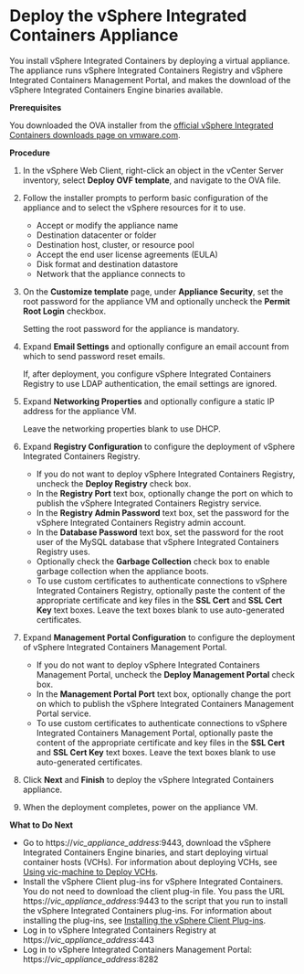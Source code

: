 # Deploy the vSphere Integrated Containers Appliance #

You install vSphere Integrated Containers by deploying a virtual appliance. The appliance runs vSphere Integrated Containers Registry and vSphere Integrated Containers Management Portal, and makes the download of the vSphere Integrated Containers Engine binaries available. 

**Prerequisites**

You downloaded the OVA installer from the [official vSphere Integrated Containers downloads page on vmware.com](http://www.vmware.com/go/download-vic).

**Procedure**

1. In the vSphere Web Client, right-click an object in the vCenter Server inventory, select **Deploy OVF template**, and navigate to the OVA file.
2. Follow the installer prompts to perform basic configuration of the appliance and to select the vSphere resources for it to use. 

    - Accept or modify the appliance name
    - Destination datacenter or folder
    - Destination host, cluster, or resource pool
    - Accept the end user license agreements (EULA)
    - Disk format and destination datastore
    - Network that the appliance connects to

3. On the **Customize template** page, under **Appliance Security**, set the root password for the appliance VM and optionally uncheck the **Permit Root Login** checkbox. 

    Setting the root password for the appliance is mandatory.

4. Expand **Email Settings** and optionally configure an email account from which to send password reset emails.  

    If, after deployment, you configure vSphere Integrated Containers Registry to use LDAP authentication, the email settings are ignored.

5. Expand **Networking Properties** and optionally configure a static IP address for the appliance VM. 

    Leave the networking properties blank to use DHCP.

6. Expand **Registry Configuration** to configure the deployment of vSphere Integrated Containers Registry. 

    - If you do not want to deploy vSphere Integrated Containers Registry, uncheck the **Deploy Registry** check box.
    - In the **Registry Port** text box, optionally change the port on which to publish the vSphere Integrated Containers Registry service.
    - In the **Registry Admin Password** text box, set the password for the vSphere Integrated Containers Registry admin account.
    - In the **Database Password** text box, set the password for the root user of the MySQL database that vSphere Integrated Containers Registry uses.
    - Optionally check the **Garbage Collection** check box to enable garbage collection when the appliance boots.
    - To use custom certificates to authenticate connections to vSphere Integrated Containers Registry, optionally paste the content of the appropriate certificate and key files in the **SSL Cert** and **SSL Cert Key** text boxes. Leave the text boxes blank to use auto-generated certificates. 

7. Expand **Management Portal Configuration** to configure the deployment of vSphere Integrated Containers Management Portal. 

    - If you do not want to deploy vSphere Integrated Containers Management Portal, uncheck the **Deploy Management Portal** check box.
    - In the **Management Portal Port** text box, optionally change the port on which to publish the vSphere Integrated Containers Management Portal service.
    - To use custom certificates to authenticate connections to vSphere Integrated Containers Management Portal, optionally paste the content of the appropriate certificate and key files in the **SSL Cert** and **SSL Cert Key** text boxes. Leave the text boxes blank to use auto-generated certificates.

8. Click **Next** and **Finish** to deploy the vSphere Integrated Containers appliance.
9. When the deployment completes, power on the appliance VM.

**What to Do Next**

- Go to https://<i>vic_appliance_address</i>:9443, download the vSphere Integrated Containers Engine binaries, and start deploying virtual container hosts (VCHs). For information about deploying VCHs, see [Using vic-machine to Deploy VCHs](vic_vsphere_admin/deploy_vch.md).
- Install the vSphere Client plug-ins for vSphere Integrated Containers. You do not need to download the client plug-in file. You pass the URL https://<i>vic_appliance_address</i>:9443 to the script that you run to install the vSphere Integrated Containers plug-ins. For information about installing the plug-ins, see [Installing the vSphere Client Plug-ins](vic_vsphere_admin/install_vic_plugin.md).
- Log in to vSphere Integrated Containers Registry at https://<i>vic_appliance_address</i>:443
- Log in to vSphere Integrated Containers Management Portal: https://<i>vic_appliance_address</i>:8282

   